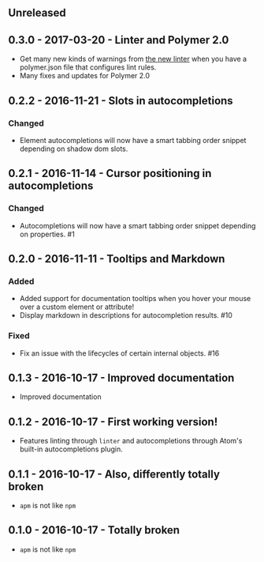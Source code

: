 ## Unreleased

<!-- New PRs should document their user-visible changes here, in the Unreleased section. -->

## 0.3.0 - 2017-03-20 - Linter and Polymer 2.0

* Get many new kinds of warnings from [the new linter](https://github.com/Polymer/polymer-linter) when you have a polymer.json file that configures lint rules.
* Many fixes and updates for Polymer 2.0

## 0.2.2 - 2016-11-21 - Slots in autocompletions

### Changed

* Element autocompletions will now have a smart tabbing order snippet depending on shadow dom slots.

## 0.2.1 - 2016-11-14 - Cursor positioning in autocompletions

### Changed

* Autocompletions will now have a smart tabbing order snippet depending on properties. #1

## 0.2.0 - 2016-11-11 - Tooltips and Markdown

### Added
* Added support for documentation tooltips when you hover your mouse over a custom element or attribute!
* Display markdown in descriptions for autocompletion results. #10

### Fixed
* Fix an issue with the lifecycles of certain internal objects. #16

## 0.1.3 - 2016-10-17 - Improved documentation
* Improved documentation

## 0.1.2 - 2016-10-17 - First working version!
* Features linting through `linter` and autocompletions through Atom's built-in autocompletions plugin.

## 0.1.1 - 2016-10-17 - Also, differently totally broken
* `apm` is not like `npm`

## 0.1.0 - 2016-10-17 - Totally broken
* `apm` is not like `npm`
